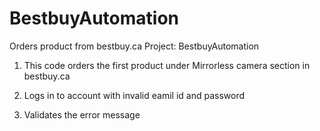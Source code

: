 # BestbuyAutomation
Orders product from bestbuy.ca
Project: BestbuyAutomation

1. This code orders the first product under Mirrorless camera section in
bestbuy.ca

2. Logs in to account with invalid eamil id and password

3. Validates the error message
